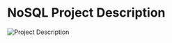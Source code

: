 # NoSQL Project Description

![Project Description](https://i.imgur.com/0Clsx2k.png "Project Description")